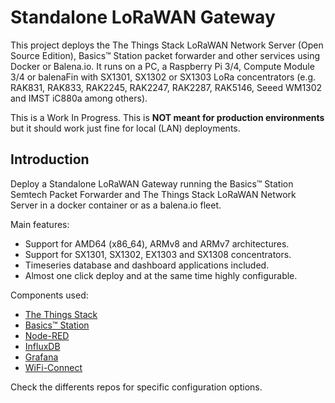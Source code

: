 # Standalone LoRaWAN Gateway

This project deploys the The Things Stack LoRaWAN Network Server (Open Source Edition), Basics™ Station packet forwarder and other services using Docker or Balena.io. It runs on a PC, a Raspberry Pi 3/4, Compute Module 3/4 or balenaFin with SX1301, SX1302 or SX1303 LoRa concentrators (e.g. RAK831, RAK833, RAK2245, RAK2247, RAK2287, RAK5146, Seeed WM1302 and IMST iC880a among others).

This is a Work In Progress. This is **NOT meant for production environments** but it should work just fine for local (LAN) deployments.

## Introduction

Deploy a Standalone LoRaWAN Gateway running the Basics™ Station Semtech Packet Forwarder and The Things Stack LoRaWAN Network Server in a docker container or as a balena.io fleet.

Main features:

* Support for AMD64 (x86_64), ARMv8 and ARMv7 architectures.
* Support for SX1301, SX1302, EX1303 and SX1308 concentrators.
* Timeseries database and dashboard applications included.
* Almost one click deploy and at the same time highly configurable.

Components used:

* [The Things Stack](https://github.com/xoseperez/the-things-stack-docker)
* [Basics™ Station](https://github.com/xoseperez/basicstation)
* [Node-RED](https://github.com/balenablocks/balena-node-red)
* [InfluxDB](https://hub.docker.com/_/influxdb)
* [Grafana](https://github.com/balenablocks/dashboard)
* [WiFi-Connect](https://github.com/balena-os/wifi-connect)

Check the differents repos for specific configuration options.